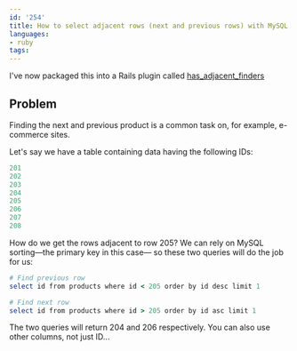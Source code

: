 ```yaml
---
id: '254'
title: How to select adjacent rows (next and previous rows) with MySQL
languages:
- ruby
tags:
---
```

I've now packaged this into a Rails plugin called [has\_adjacent\_finders](http://github.com/christianhellsten/has_adjacent_finders/tree/master)

Problem
-------

Finding the next and previous product is a common task on, for example, e-commerce sites.

Let's say we have a table containing data having the following IDs:


```ruby
201
202
203
204
205
206
207
208
```
    

How do we get the rows adjacent to row 205? We can rely on MySQL sorting&mdash;the primary key in this case&mdash; so these two queries will do the job for us:


```ruby
# Find previous row
select id from products where id < 205 order by id desc limit 1

# Find next row
select id from products where id > 205 order by id asc limit 1
```
    

The two queries will return 204 and 206 respectively. You can also use other columns, not just ID...

